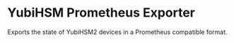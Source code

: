 # YubiHSM Prometheus Exporter

Exports the state of YubiHSM2 devices in a Prometheus compatible format.